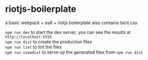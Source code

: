 # riotjs-boilerplate
a basic webpack + es6 + riotjs boilerplate
also contains tacit.css 

`npm run dev` to start the dev server, you can see the results at `http://localhost:5555`  
`npm run dist` to create the production files  
`npm run lint` to lint the files  
`npm run viewdist` to serve up the generated files from `npm run dist`
